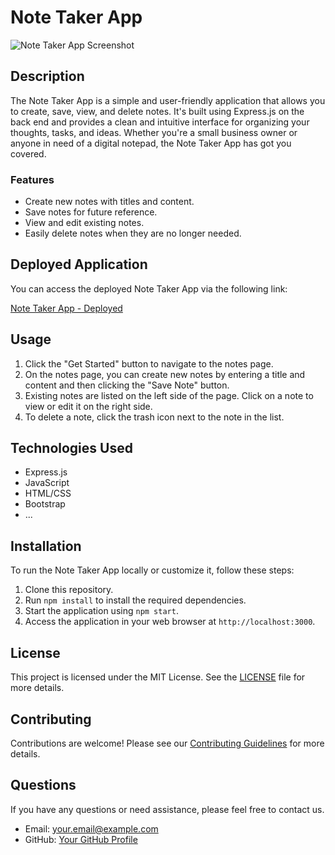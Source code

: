 # Note Taker App

![Note Taker App Screenshot](./assets/screenshot.png)

## Description

The Note Taker App is a simple and user-friendly application that allows you to create, save, view, and delete notes. It's built using Express.js on the back end and provides a clean and intuitive interface for organizing your thoughts, tasks, and ideas. Whether you're a small business owner or anyone in need of a digital notepad, the Note Taker App has got you covered.

### Features

- Create new notes with titles and content.
- Save notes for future reference.
- View and edit existing notes.
- Easily delete notes when they are no longer needed.

## Deployed Application

You can access the deployed Note Taker App via the following link:

[Note Taker App - Deployed](https://your-deployment-url.com)

## Usage

1. Click the "Get Started" button to navigate to the notes page.
2. On the notes page, you can create new notes by entering a title and content and then clicking the "Save Note" button.
3. Existing notes are listed on the left side of the page. Click on a note to view or edit it on the right side.
4. To delete a note, click the trash icon next to the note in the list.

## Technologies Used

- Express.js
- JavaScript
- HTML/CSS
- Bootstrap
- ...

## Installation

To run the Note Taker App locally or customize it, follow these steps:

1. Clone this repository.
2. Run `npm install` to install the required dependencies.
3. Start the application using `npm start`.
4. Access the application in your web browser at `http://localhost:3000`.

## License

This project is licensed under the MIT License. See the [LICENSE](./LICENSE) file for more details.

## Contributing

Contributions are welcome! Please see our [Contributing Guidelines](./CONTRIBUTING.md) for more details.

## Questions

If you have any questions or need assistance, please feel free to contact us.

- Email: your.email@example.com
- GitHub: [Your GitHub Profile](https://github.com/yourusername)

